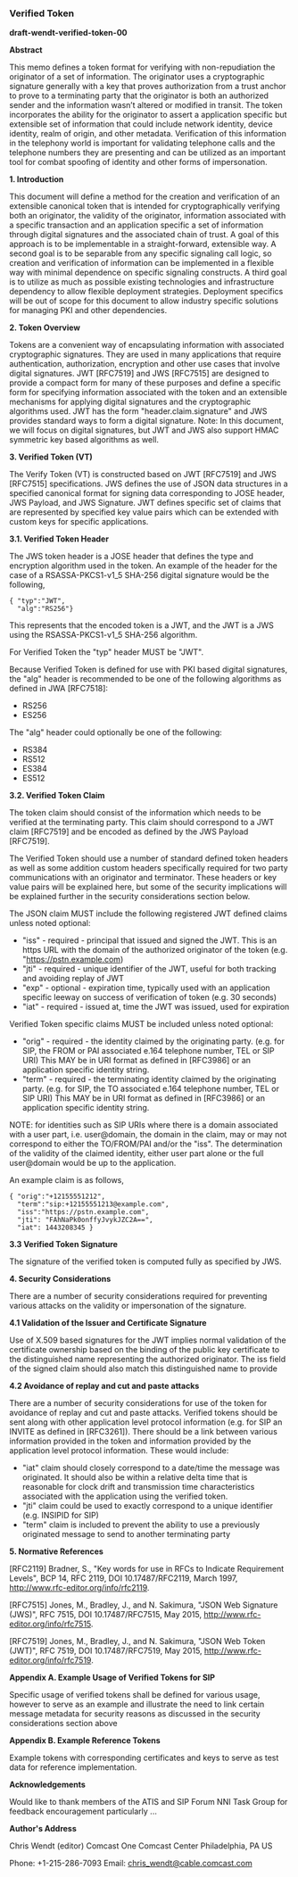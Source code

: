 
### Verified Token

**draft-wendt-verified-token-00**

**Abstract**

This memo defines a token format for verifying with non-repudiation the originator of a set of information.  The originator uses a cryptographic signature generally with a key that proves authorization from a trust anchor to prove to a terminating party that the originator is both an authorized sender and the information wasn’t altered or modified in transit. The token incorporates the ability for the originator to assert a application specific but extensible set of information that could include network identity, device identity, realm of origin, and other metadata.  Verification of this information in the telephony world is important for validating telephone calls and the telephone numbers they are presenting and can be utilized as an important tool for combat spoofing of identity and other forms of impersonation.

**1. Introduction**

This document will define a method for the creation and verification of an extensible canonical token that is intended for cryptographically verifying both an originator, the validity of the originator, information associated with a specific transaction and an application specific a set of information through digital signatures and the associated chain of trust. A goal of this approach is to be implementable in a straight-forward, extensible way. A second goal is to be separable from any specific signaling call logic, so creation and verification of information can be implemented in a flexible way with minimal dependence on specific signaling constructs.  A third goal is to utilize as much as possible existing technologies and infrastructure dependency to allow flexible deployment strategies.  Deployment specifics will be out of scope for this document to allow industry specific solutions for managing PKI and other dependencies.

**2. Token Overview**

Tokens are a convenient way of encapsulating information with associated cryptographic signatures.  They are used in many applications that require authentication, authorization, encryption and other use cases that involve digital signatures.  JWT [RFC7519] and JWS [RFC7515] are designed to provide a compact form for many of these purposes and define a specific form for specifying information associated with the token and an extensible mechanisms for applying digital signatures and the cryptographic algorithms used.  JWT has the form "header.claim.signature" and JWS provides standard ways to form a digital signature.  Note: In this document, we will focus on digital signatures, but JWT and JWS also support HMAC symmetric key based algorithms as well.

**3. Verified Token (VT)**

The Verify Token (VT) is constructed based on JWT [RFC7519] and JWS [RFC7515] specifications.  JWS defines the use of JSON data structures in a specified canonical format for signing data corresponding to JOSE header, JWS Payload, and JWS Signature.  JWT defines specific set of claims that are represented by specified key value pairs which can be extended with custom keys for specific applications. 

**3.1. Verified Token Header**

The JWS token header is a JOSE header that defines the type and encryption algorithm used in the token.  An example of the header for the case of a RSASSA-PKCS1-v1_5 SHA-256 digital signature would be the following,

	{ "typ":"JWT",
      "alg":"RS256"}

This represents that the encoded token is a JWT, and the JWT is a JWS using the RSASSA-PKCS1-v1_5 SHA-256 algorithm.  

For Verified Token the "typ" header MUST be "JWT".

Because Verified Token is defined for use with PKI based digital signatures, the "alg" header is recommended to be one of the following algorithms as defined in JWA [RFC7518]:
 
 * RS256
 * ES256

The "alg" header could optionally be one of the following:
 
 * RS384
 * RS512
 * ES384
 * ES512


**3.2. Verified Token Claim**

The token claim should consist of the information which needs to be verified at the terminating party.  This claim should correspond to a JWT claim [RFC7519] and be encoded as defined by the JWS Payload [RFC7519]. 

The Verified Token should use a number of standard defined token headers as well as some addition custom headers specifically required for two party communications with an originator and terminator.  These headers or key value pairs will be explained here, but some of the security implications will be explained further in the security considerations section below.

The JSON claim MUST include the following registered JWT defined claims unless noted optional:

* "iss" - required - principal that issued and signed the JWT.  This is an https URL with the domain of the authorized originator of the token (e.g. "https://pstn.example.com)
* "jti" - required - unique identifier of the JWT, useful for both tracking and avoiding replay of JWT
* "exp" - optional - expiration time, typically used with an application specific leeway on success of verification of token (e.g. 30 seconds)
* "iat" - required - issued at, time the JWT was issued, used for expiration

Verified Token specific claims MUST be included unless noted optional:

* "orig" - required - the identity claimed by the originating party.  (e.g. for SIP, the FROM or PAI associated e.164 telephone number, TEL or SIP URI)  This MAY be in URI format as defined in [RFC3986] or an application specific identity string.
* "term" - required - the terminating identity claimed by the originating party. (e.g. for SIP, the TO associated e.164 telephone number, TEL or SIP URI)  This MAY be in URI format as defined in [RFC3986] or an application specific identity string.

NOTE: for identities such as SIP URIs where there is a domain associated with a user part, i.e. user@domain, the domain in the claim, may or may not correspond to either the TO/FROM/PAI and/or the "iss".  The determination of the validity of the claimed identity, either user part alone or the full user@domain would be up to the application.

An example claim is as follows,

	{ "orig":"+12155551212",
	  "term":"sip:+12155551213@example.com",
      "iss":"https://pstn.example.com",
      "jti": "FAhNaPk0onffyJvykJZC2A==",
      "iat": 1443208345 }
 
**3.3 Verified Token Signature**

The signature of the verified token is computed fully as specified by JWS.


**4. Security Considerations**

There are a number of security considerations required for preventing various attacks on the validity or impersonation of the signature.

**4.1 Validation of the Issuer and Certificate Signature**

Use of X.509 based signatures for the JWT implies normal validation of the certificate ownership based on the binding of the public key certificate to the distinguished name representing the authorized originator.  The iss field of the signed claim should also match this distinguished name to provide

**4.2 Avoidance of replay and cut and paste attacks**

There are a number of security considerations for use of the token for avoidance of replay and cut and paste attacks.
Verified tokens should be sent along with other application level protocol information (e.g. for SIP an INVITE as defined in [RFC3261]).  There should be a link between various information provided in the token and information provided by the application level protocol information.
These would include:

* "iat" claim should closely correspond to a date/time the message was originated.  It should also be within a relative delta time that is reasonable for clock drift and transmission time characteristics associated with the application using the verified token.
* "jti" claim could be used to exactly correspond to a unique identifier (e.g. INSIPID for SIP)
* "term" claim is included to prevent the ability to use a previously originated message to send to another terminating party

**5. Normative References**

   [RFC2119]  Bradner, S., "Key words for use in RFCs to Indicate
              Requirement Levels", BCP 14, RFC 2119,
              DOI 10.17487/RFC2119, March 1997,
              <http://www.rfc-editor.org/info/rfc2119>.

   [RFC7515]  Jones, M., Bradley, J., and N. Sakimura, "JSON Web
              Signature (JWS)", RFC 7515, DOI 10.17487/RFC7515, May
              2015, <http://www.rfc-editor.org/info/rfc7515>.

   [RFC7519]  Jones, M., Bradley, J., and N. Sakimura, "JSON Web Token
              (JWT)", RFC 7519, DOI 10.17487/RFC7519, May 2015,
              <http://www.rfc-editor.org/info/rfc7519>.

**Appendix A.  Example Usage of Verified Tokens for SIP**

Specific usage of verified tokens shall be defined for various usage, however to serve as an example and illustrate the need to link certain message metadata for security reasons as discussed in the security considerations section above

**Appendix B. Example Reference Tokens**

Example tokens with corresponding certificates and keys to serve as test data for reference implementation.
   
**Acknowledgements**

   Would like to thank members of the ATIS and SIP Forum NNI Task Group
   for feedback encouragement particularly ...

**Author's Address**

   Chris Wendt (editor)
   Comcast
   One Comcast Center
   Philadelphia, PA
   US

   Phone: +1-215-286-7093
   Email: chris_wendt@cable.comcast.com

